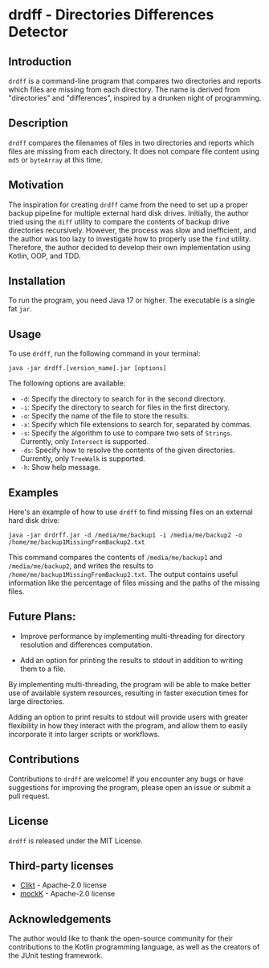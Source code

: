 # drdff - Directories Differences Detector

## Introduction

`drdff` is a command-line program that compares two directories and reports which files are missing from each directory. The name is derived from "directories" and "differences", inspired by a drunken night of programming.

## Description

`drdff` compares the filenames of files in two directories and reports which files are missing from each directory. It does not compare file content using `md5` or `byteArray` at this time.

## Motivation

The inspiration for creating `drdff` came from the need to set up a proper backup pipeline for multiple external hard disk drives. Initially, the author tried using the `diff` utility to compare the contents of backup drive directories recursively. However, the process was slow and inefficient, and the author was too lazy to investigate how to properly use the `find` utility. Therefore, the author decided to develop their own implementation using Kotlin, OOP, and TDD.

## Installation

To run the program, you need Java 17 or higher. The executable is a single fat `jar`.

## Usage

To use `drdff`, run the following command in your terminal:

```
java -jar drdff.[version_name].jar [options]
```

The following options are available:

- `-d`: Specify the directory to search for in the second directory.
- `-i`: Specify the directory to search for files in the first directory.
- `-o`: Specify the name of the file to store the results.
- `-x`: Specify which file extensions to search for, separated by commas.
- `-s`: Specify the algorithm to use to compare two sets of `Strings`. Currently, only `Intersect` is supported.
- `-ds`: Specify how to resolve the contents of the given directories. Currently, only `TreeWalk` is supported.
- `-h`: Show help message.

## Examples

Here's an example of how to use `drdff` to find missing files on an external hard disk drive:

```
java -jar drdrff.jar -d /media/me/backup1 -i /media/me/backup2 -o /home/me/backup1MissingFromBackup2.txt
```

This command compares the contents of `/media/me/backup1` and `/media/me/backup2`, and writes the results to `/home/me/backup1MissingFromBackup2.txt`. The output contains useful information like the percentage of files missing and the paths of the missing files.

## Future Plans:

- Improve performance by implementing multi-threading for directory resolution and differences computation.

- Add an option for printing the results to stdout in addition to writing them to a file.

By implementing multi-threading, the program will be able to make better use of available system resources, resulting in faster execution times for large directories.

Adding an option to print results to stdout will provide users with greater flexibility in how they interact with the program, and allow them to easily incorporate it into larger scripts or workflows.

## Contributions

Contributions to `drdff` are welcome! If you encounter any bugs or have suggestions for improving the program, please open an issue or submit a pull request.

## License

`drdff` is released under the MIT License.

## Third-party licenses

- [Clikt](https://github.com/ajalt/clikt) - Apache-2.0 license
- [mockK](https://github.com/mockk/mockk) - Apache-2.0 license

## Acknowledgements

The author would like to thank the open-source community for their contributions to the Kotlin programming language, as well as the creators of the JUnit testing framework.